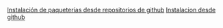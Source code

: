 [Instalación de paqueterías desde repositorios de github](https://stackoverflow.com/questions/3472430/how-can-i-make-setuptools-install-a-package-thats-not-on-pypi)
[Instalacion desde github](https://codeinthehole.com/tips/using-pip-and-requirementstxt-to-install-from-the-head-of-a-github-branch/)
